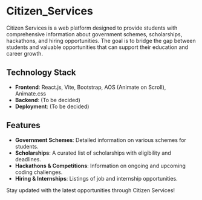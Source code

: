 # Citizen_Services

Citizen Services is a web platform designed to provide students with comprehensive information about government schemes, scholarships, hackathons, and hiring opportunities. The goal is to bridge the gap between students and valuable opportunities that can support their education and career growth.

## Technology Stack
- **Frontend**: React.js, Vite, Bootstrap, AOS (Animate on Scroll), Animate.css
- **Backend**: (To be decided)
- **Deployment**: (To be decided)

## Features
- **Government Schemes**: Detailed information on various schemes for students.
- **Scholarships**: A curated list of scholarships with eligibility and deadlines.
- **Hackathons & Competitions**: Information on ongoing and upcoming coding challenges.
- **Hiring & Internships**: Listings of job and internship opportunities.

Stay updated with the latest opportunities through Citizen Services!
